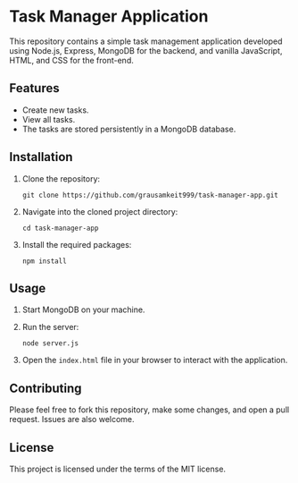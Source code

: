 # Task Manager Application

This repository contains a simple task management application developed using Node.js, Express, MongoDB for the backend, and vanilla JavaScript, HTML, and CSS for the front-end.

## Features

- Create new tasks.
- View all tasks.
- The tasks are stored persistently in a MongoDB database.

## Installation

1. Clone the repository:
    ```
    git clone https://github.com/grausamkeit999/task-manager-app.git
    ```

2. Navigate into the cloned project directory:
    ```
    cd task-manager-app
    ```

3. Install the required packages:
    ```
    npm install
    ```

## Usage

1. Start MongoDB on your machine.

2. Run the server:
    ```
    node server.js
    ```

3. Open the `index.html` file in your browser to interact with the application.

## Contributing

Please feel free to fork this repository, make some changes, and open a pull request. Issues are also welcome.

## License

This project is licensed under the terms of the MIT license.
